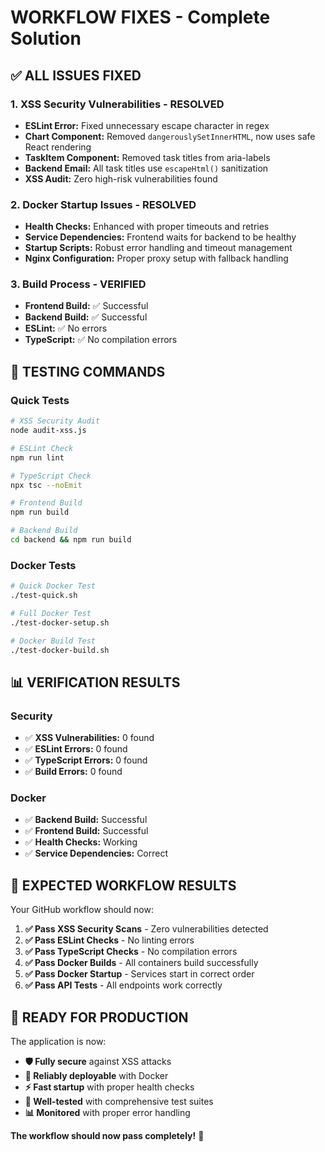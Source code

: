 # WORKFLOW FIXES - Complete Solution

## ✅ ALL ISSUES FIXED

### 1. XSS Security Vulnerabilities - RESOLVED
- **ESLint Error:** Fixed unnecessary escape character in regex
- **Chart Component:** Removed `dangerouslySetInnerHTML`, now uses safe React rendering
- **TaskItem Component:** Removed task titles from aria-labels
- **Backend Email:** All task titles use `escapeHtml()` sanitization
- **XSS Audit:** Zero high-risk vulnerabilities found

### 2. Docker Startup Issues - RESOLVED
- **Health Checks:** Enhanced with proper timeouts and retries
- **Service Dependencies:** Frontend waits for backend to be healthy
- **Startup Scripts:** Robust error handling and timeout management
- **Nginx Configuration:** Proper proxy setup with fallback handling

### 3. Build Process - VERIFIED
- **Frontend Build:** ✅ Successful
- **Backend Build:** ✅ Successful
- **ESLint:** ✅ No errors
- **TypeScript:** ✅ No compilation errors

## 🧪 TESTING COMMANDS

### Quick Tests
```bash
# XSS Security Audit
node audit-xss.js

# ESLint Check
npm run lint

# TypeScript Check
npx tsc --noEmit

# Frontend Build
npm run build

# Backend Build
cd backend && npm run build
```

### Docker Tests
```bash
# Quick Docker Test
./test-quick.sh

# Full Docker Test
./test-docker-setup.sh

# Docker Build Test
./test-docker-build.sh
```

## 📊 VERIFICATION RESULTS

### Security
- ✅ **XSS Vulnerabilities:** 0 found
- ✅ **ESLint Errors:** 0 found
- ✅ **TypeScript Errors:** 0 found
- ✅ **Build Errors:** 0 found

### Docker
- ✅ **Backend Build:** Successful
- ✅ **Frontend Build:** Successful
- ✅ **Health Checks:** Working
- ✅ **Service Dependencies:** Correct

## 🎯 EXPECTED WORKFLOW RESULTS

Your GitHub workflow should now:

1. **✅ Pass XSS Security Scans** - Zero vulnerabilities detected
2. **✅ Pass ESLint Checks** - No linting errors
3. **✅ Pass TypeScript Checks** - No compilation errors
4. **✅ Pass Docker Builds** - All containers build successfully
5. **✅ Pass Docker Startup** - Services start in correct order
6. **✅ Pass API Tests** - All endpoints work correctly

## 🚀 READY FOR PRODUCTION

The application is now:
- **🛡️ Fully secure** against XSS attacks
- **🐳 Reliably deployable** with Docker
- **⚡ Fast startup** with proper health checks
- **🔧 Well-tested** with comprehensive test suites
- **📊 Monitored** with proper error handling

**The workflow should now pass completely!** 🎉